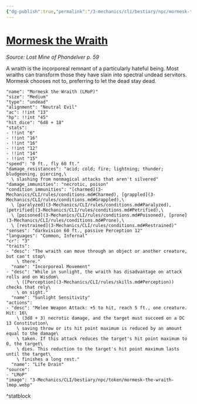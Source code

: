 ```yaml
---
{"dg-publish":true,"permalink":"/3-mechanics/cli/bestiary/npc/mormesk-the-wraith-lmop/","tags":["ttrpg-cli/compendium/src/5e/lmop","ttrpg-cli/monster/cr/3","ttrpg-cli/monster/size/medium","ttrpg-cli/monster/type/undead"],"noteIcon":""}
---
```


# [Mormesk the Wraith](3-Mechanics\CLI\bestiary\npc/mormesk-the-wraith-lmop.md)
*Source: Lost Mine of Phandelver p. 59*  

A wraith is the incorporeal remnant of a particularly hateful being. Most wraiths can transform those they have slain into spectral undead servitors. Mormesk chooses not to, preferring to let the dead stay dead.

```statblock
"name": "Mormesk the Wraith (LMoP)"
"size": "Medium"
"type": "undead"
"alignment": "Neutral Evil"
"ac": !!int "13"
"hp": !!int "45"
"hit_dice": "6d8 + 18"
"stats":
- !!int "6"
- !!int "16"
- !!int "16"
- !!int "12"
- !!int "14"
- !!int "15"
"speed": "0 ft., fly 60 ft."
"damage_resistances": "acid; cold; fire; lightning; thunder; bludgeoning, piercing,\
  \ slashing from nonmagical attacks that aren't silvered"
"damage_immunities": "necrotic, poison"
"condition_immunities": "[charmed](3-Mechanics/CLI/rules/conditions.md#Charmed), [grappled](3-Mechanics/CLI/rules/conditions.md#Grappled),\
  \ [paralyzed](3-Mechanics/CLI/rules/conditions.md#Paralyzed), [petrified](3-Mechanics/CLI/rules/conditions.md#Petrified),\
  \ [poisoned](3-Mechanics/CLI/rules/conditions.md#Poisoned), [prone](3-Mechanics/CLI/rules/conditions.md#Prone),\
  \ [restrained](3-Mechanics/CLI/rules/conditions.md#Restrained)"
"senses": "darkvision 60 ft., passive Perception 12"
"languages": "Common, Infernal"
"cr": "3"
"traits":
- "desc": "The wraith can move through an object or another creature, but can't stop\
    \ there."
  "name": "Incorporeal Movement"
- "desc": "While in sunlight, the wraith has disadvantage on attack rolls and on Wisdom\
    \ ([Perception](3-Mechanics/CLI/rules/skills.md#Perception)) checks that rely\
    \ on sight."
  "name": "Sunlight Sensitivity"
"actions":
- "desc": "Melee Weapon Attack: +5 to hit, reach 5 ft., one creature. Hit: 16\
    \ (3d8 + 3) necrotic damage, and the target must succeed on a DC 13 Constitution\
    \ saving throw or its hit point maximum is reduced by an amount equal to the damage\
    \ taken. If this attack reduces the target's hit point maximum to 0, the target\
    \ dies. This reduction to the target's hit point maximum lasts until the target\
    \ finishes a long rest."
  "name": "Life Drain"
"source":
- "LMoP"
"image": "3-Mechanics/CLI/bestiary/npc/token/mormesk-the-wraith-lmop.webp"
```
^statblock
